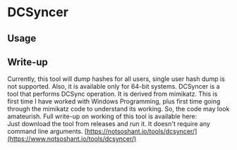
# DCSyncer
## Usage
## Write-up
Currently, this tool will dump hashes for all users, single user hash dump is not supported. Also, it is available only for 64-bit systems.
DCSyncer is a tool that performs DCSync operation. It is derived from mimikatz. This is first time I have worked with Windows Programming, plus first time going through the mimikatz code to understand its working. So, the code may look amateurish.
Full write-up on working of this tool is available here:  
Just download the tool from releases and run it. It doesn't require any command line arguments.
[https://notsoshant.io/tools/dcsyncer/](https://www.notsoshant.io/tools/dcsyncer/)
